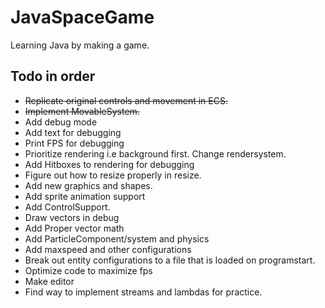# JavaSpaceGame
Learning Java by making a game.

## Todo in order

- ~~Replicate original controls and movement in ECS.~~
- ~~Implement MovableSystem.~~
- Add debug mode
- Add text for debugging
- Print FPS for debugging
- Prioritize rendering i.e background first. Change rendersystem.
- Add Hitboxes to rendering for debugging
- Figure out how to resize properly in resize.
- Add new graphics and shapes.
- Add sprite animation support
- Add ControlSupport.
- Draw vectors in debug
- Add Proper vector math
- Add ParticleComponent/system and physics
- Add maxspeed and other configurations  
- Break out entity configurations to a file that is loaded on programstart. 
- Optimize code to maximize fps
- Make editor
- Find way to implement streams and lambdas for practice.
